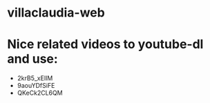 # villaclaudia-web

# Nice related videos to youtube-dl and use:
 - 2krB5_xElIM
 - 9aouYDfSiFE
 - QKeCk2CL6QM
